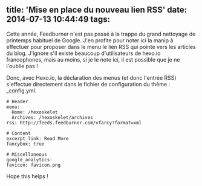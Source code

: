 title: 'Mise en place du nouveau lien RSS'
date: 2014-07-13 10:44:49
tags:
---

Cette année, Feedburner n'est pas passé à la trappe du grand nettoyage de printemps habituel de Google. J'en profite pour noter ici la manip à effectuer pour proposer dans le menu le lien RSS qui pointe vers les articles du blog. J'ignore s'il existe beaucoup d'utilisateurs de hexo.io francophones, mais au moins, si je le note ici, il est possible que je ne l'oublie pas !

Donc, avec Hexo.io, la déclaration des menus (et donc l'entrée RSS) s'effectue directement dans le fichier de configuration du thème : _config.yml.

``` 
# Header
menu:
  Home: /hexoskelet
  Archives: /hexoskelet/archives
rss: http://feeds.feedburner.com/vfarcy?format=xml

# Content
excerpt_link: Read More
fancybox: true

# Miscellaneous
google_analytics:
favicon: favicon.png
```

Hope this helps !
